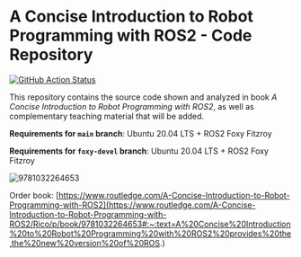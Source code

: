 # A Concise Introduction to Robot Programming with ROS2 - Code Repository

[![GitHub Action
Status](https://github.com/fmrico/book_ros2/workflows/main/badge.svg)](https://github.com/fmrico/book_ros2)

This repository contains the source code shown and analyzed in book _A Concise Introduction to Robot Programming with ROS2_, as well as complementary teaching material that will be added.

**Requirements for `main` branch**: Ubuntu 20.04 LTS + ROS2 Foxy Fitzroy

**Requirements for `foxy-devel` branch**: Ubuntu 20.04 LTS + ROS2 Foxy Fitzroy



![9781032264653](https://user-images.githubusercontent.com/3810011/183239477-c98ee6a0-332f-40d2-b368-08a1383747e6.jpg)

Order book: [https://www.routledge.com/A-Concise-Introduction-to-Robot-Programming-with-ROS2](https://www.routledge.com/A-Concise-Introduction-to-Robot-Programming-with-ROS2/Rico/p/book/9781032264653#:~:text=A%20Concise%20Introduction%20to%20Robot%20Programming%20with%20ROS2%20provides%20the,the%20new%20version%20of%20ROS.)

